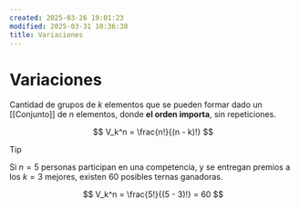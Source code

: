 ```yaml
---
created: 2025-03-26 19:01:23
modified: 2025-03-31 10:36:38
title: Variaciones
---
```


# Variaciones

Cantidad de grupos de $k$ elementos que se pueden formar dado un [[Conjunto]] de $n$ elementos, donde **el orden importa**, sin repeticiones.

$$
V_k^n = \frac{n!}{(n - k)!}
$$

> [!tip]
> Si $n = 5$ personas participan en una competencia, y se entregan premios a los $k = 3$ mejores, existen $60$ posibles ternas ganadoras.
>
> $$
> V_k^n = \frac{5!}{(5 - 3)!} = 60
> $$
